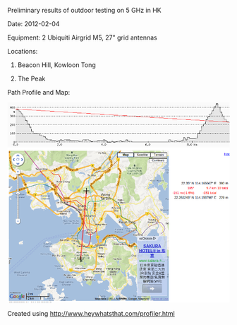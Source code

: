 Preliminary results of outdoor testing on 5 GHz in HK

Date: 2012-02-04

Equipment: 2 Ubiquiti Airgrid M5, 27" grid antennas

Locations: 

1) Beacon Hill, Kowloon Tong

2) The Peak

Path Profile and Map:

![Path Profile](https://github.com/dimsumlabs/openwrt/raw/master/workshop/outdoor-tests-2012-02-04/profile.png "Path Profile")
![Map](https://github.com/dimsumlabs/openwrt/raw/master/workshop/outdoor-tests-2012-02-04/map.png "Map")

Created using http://www.heywhatsthat.com/profiler.html
